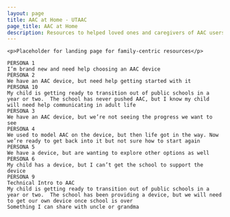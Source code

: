 ```yaml
---
layout: page
title: AAC at Home - UTAAC
page_title: AAC at Home
description: Resources to helped loved ones and caregivers of AAC users
---
```

	<p>Placeholder for landing page for family-centric resources</p>

	PERSONA 1
	I’m brand new and need help choosing an AAC device
	PERSONA 2
	We have an AAC device, but need help getting started with it
	PERSONA 10
	My child is getting ready to transition out of public schools in a year or two.  The school has never pushed AAC, but I know my child will need help communicating in adult life		
	PERSONA 3
	We have an AAC device, but we’re not seeing the progress we want to see
	PERSONA 4
	We used to model AAC on the device, but then life got in the way. Now we’re ready to get back into it but not sure how to start again
	PERSONA 5
	We have a device, but are wanting to explore other options as well
	PERSONA 6
	My child has a device, but I can’t get the school to support the device
	PERSONA 9
	Technical Intro to AAC
	My child is getting ready to transition out of public schools in a year or two.  The school has been providing a device, but we will need to get our own device once school is over
	Something I can share with uncle or grandma